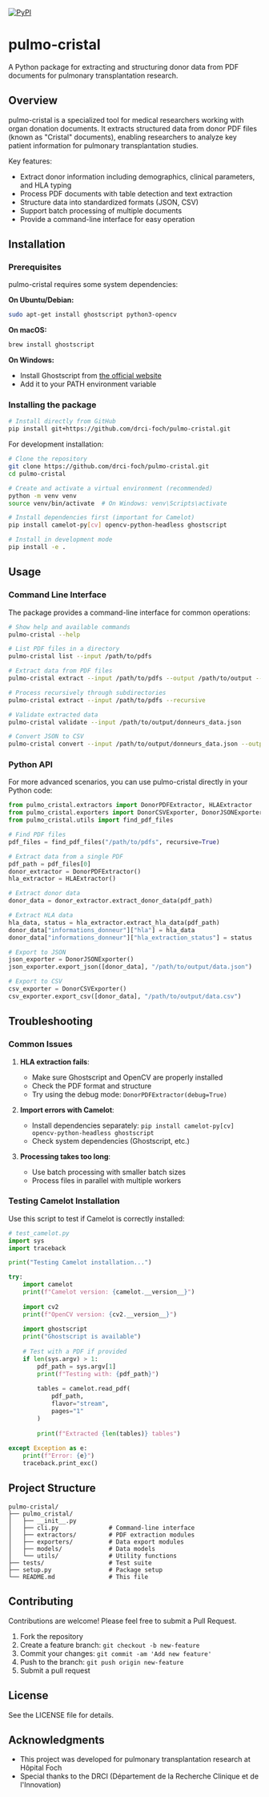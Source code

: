 [![PyPI](https://img.shields.io/pypi/v/pulmo-cristal?color=blue&style=flat-square)](https://pypi.org/project/pulmo-cristal/)

# pulmo-cristal

A Python package for extracting and structuring donor data from PDF documents for pulmonary transplantation research.

## Overview

pulmo-cristal is a specialized tool for medical researchers working with organ donation documents. It extracts structured data from donor PDF files (known as "Cristal" documents), enabling researchers to analyze key patient information for pulmonary transplantation studies.

Key features:
- Extract donor information including demographics, clinical parameters, and HLA typing
- Process PDF documents with table detection and text extraction
- Structure data into standardized formats (JSON, CSV)
- Support batch processing of multiple documents
- Provide a command-line interface for easy operation

## Installation

### Prerequisites

pulmo-cristal requires some system dependencies:

**On Ubuntu/Debian:**
```bash
sudo apt-get install ghostscript python3-opencv
```

**On macOS:**
```bash
brew install ghostscript
```

**On Windows:**
- Install Ghostscript from [the official website](https://www.ghostscript.com/download/gsdnld.html)
- Add it to your PATH environment variable

### Installing the package

```bash
# Install directly from GitHub
pip install git+https://github.com/drci-foch/pulmo-cristal.git
```

For development installation:
```bash
# Clone the repository
git clone https://github.com/drci-foch/pulmo-cristal.git
cd pulmo-cristal

# Create and activate a virtual environment (recommended)
python -m venv venv
source venv/bin/activate  # On Windows: venv\Scripts\activate

# Install dependencies first (important for Camelot)
pip install camelot-py[cv] opencv-python-headless ghostscript

# Install in development mode
pip install -e .
```

## Usage

### Command Line Interface

The package provides a command-line interface for common operations:

```bash
# Show help and available commands
pulmo-cristal --help

# List PDF files in a directory
pulmo-cristal list --input /path/to/pdfs

# Extract data from PDF files
pulmo-cristal extract --input /path/to/pdfs --output /path/to/output --format json

# Process recursively through subdirectories
pulmo-cristal extract --input /path/to/pdfs --recursive

# Validate extracted data
pulmo-cristal validate --input /path/to/output/donneurs_data.json

# Convert JSON to CSV
pulmo-cristal convert --input /path/to/output/donneurs_data.json --output /path/to/output/donneurs_data.csv
```

### Python API

For more advanced scenarios, you can use pulmo-cristal directly in your Python code:

```python
from pulmo_cristal.extractors import DonorPDFExtractor, HLAExtractor
from pulmo_cristal.exporters import DonorCSVExporter, DonorJSONExporter
from pulmo_cristal.utils import find_pdf_files

# Find PDF files
pdf_files = find_pdf_files("/path/to/pdfs", recursive=True)

# Extract data from a single PDF
pdf_path = pdf_files[0]
donor_extractor = DonorPDFExtractor()
hla_extractor = HLAExtractor()

# Extract donor data
donor_data = donor_extractor.extract_donor_data(pdf_path)

# Extract HLA data
hla_data, status = hla_extractor.extract_hla_data(pdf_path)
donor_data["informations_donneur"]["hla"] = hla_data
donor_data["informations_donneur"]["hla_extraction_status"] = status

# Export to JSON
json_exporter = DonorJSONExporter()
json_exporter.export_json([donor_data], "/path/to/output/data.json")

# Export to CSV
csv_exporter = DonorCSVExporter()
csv_exporter.export_csv([donor_data], "/path/to/output/data.csv")
```

## Troubleshooting

### Common Issues

1. **HLA extraction fails**:
   - Make sure Ghostscript and OpenCV are properly installed
   - Check the PDF format and structure
   - Try using the debug mode: `DonorPDFExtractor(debug=True)`

2. **Import errors with Camelot**:
   - Install dependencies separately: `pip install camelot-py[cv] opencv-python-headless ghostscript`
   - Check system dependencies (Ghostscript, etc.)

3. **Processing takes too long**:
   - Use batch processing with smaller batch sizes
   - Process files in parallel with multiple workers

### Testing Camelot Installation

Use this script to test if Camelot is correctly installed:

```python
# test_camelot.py
import sys
import traceback

print("Testing Camelot installation...")

try:
    import camelot
    print(f"Camelot version: {camelot.__version__}")
    
    import cv2
    print(f"OpenCV version: {cv2.__version__}")
    
    import ghostscript
    print("Ghostscript is available")
    
    # Test with a PDF if provided
    if len(sys.argv) > 1:
        pdf_path = sys.argv[1]
        print(f"Testing with: {pdf_path}")
        
        tables = camelot.read_pdf(
            pdf_path,
            flavor="stream",
            pages="1"
        )
        
        print(f"Extracted {len(tables)} tables")
    
except Exception as e:
    print(f"Error: {e}")
    traceback.print_exc()
```

## Project Structure

```
pulmo-cristal/
├── pulmo_cristal/
│   ├── __init__.py
│   ├── cli.py              # Command-line interface
│   ├── extractors/         # PDF extraction modules
│   ├── exporters/          # Data export modules
│   ├── models/             # Data models
│   └── utils/              # Utility functions
├── tests/                  # Test suite
├── setup.py                # Package setup
└── README.md               # This file
```

## Contributing

Contributions are welcome! Please feel free to submit a Pull Request.

1. Fork the repository
2. Create a feature branch: `git checkout -b new-feature`
3. Commit your changes: `git commit -am 'Add new feature'`
4. Push to the branch: `git push origin new-feature`
5. Submit a pull request

## License

See the LICENSE file for details.

## Acknowledgments

- This project was developed for pulmonary transplantation research at Hôpital Foch
- Special thanks to the DRCI (Département de la Recherche Clinique et de l'Innovation)